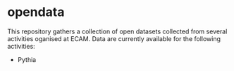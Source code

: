 # opendata

This repository gathers a collection of open datasets collected from several
activities oganised at ECAM. Data are currently available for the following
activities:

- Pythia
